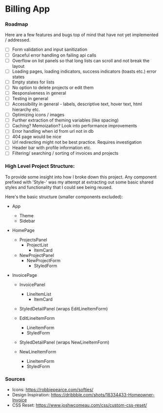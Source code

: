 
# Billing App

### Roadmap

Here are a few features and bugs top of mind that have not yet implemented / addressed.

- [ ] Form validation and input sanitization
- [ ] Graceful error handling on failing api calls
- [ ] Overflow on list panels so that long lists can scroll and not break the layout
- [ ] Loading pages, loading indicators, success indicators (toasts etc.) error states
- [ ] Empty states for lists
- [ ] No option to delete projects or edit them
- [ ] Responsiveness in general
- [ ] Testing in general
- [ ] Accessibility in general - labels, descriptive text, hover text, html hierarchy etc.
- [ ] Optimizing icons / images
- [ ] Further extraction of theming variables (like spacing)
- [ ] Caching? Memoization? Look into performance improvements
- [ ] Error handling when id from url not in db
- [ ] 404 page would be nice
- [ ] Url redirecting might not be best practice. Requires investigation
- [ ] Header bar with profile information etc.
- [ ] Filtering/ searching / sorting of invoices and projects

### High Level Project Structure:

To provide some insight into how I broke down this project. Any component prefixed with 'Style-' was my attempt at extracting out some basic shared styles and functionality that I could see being reused.

Here's the basic structure (smaller components excluded):

- App

  - Theme
  - Sidebar

- HomePage

  - ProjectsPanel
    - ProjectList
      - ItemCard
  - NewProjectPanel
    - NewProjectForm
      - StyledForm

- InvoicePage

  - InvoicePanel
    - LineItemList
      - ItemCard
  - StyledDetailPanel (wraps EditLineItemForm)

  - EditLineItemForm
    - LineItemForm
    - StyledForm
  - StyledDetailPanel (wraps NewLineItemForm)

  - NewLineItemForm
    - LineItemForm
    - StyledForm

### Sources

- Icons: https://robbiepearce.com/softies/
- Design Inspiration: https://dribbble.com/shots/18334433-Homeowner-Invoice
- CSS Reset: https://www.joshwcomeau.com/css/custom-css-reset/
